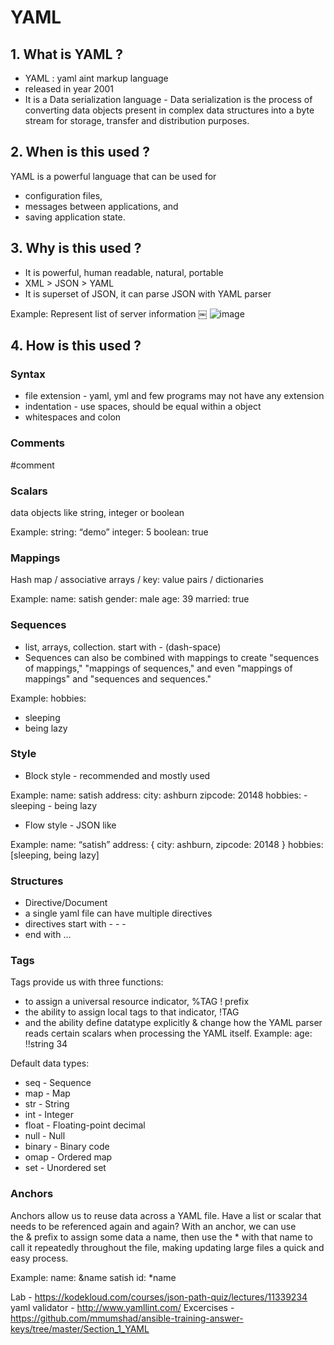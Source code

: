 # YAML

## 1. What is YAML ?

- YAML : yaml aint markup language
- released in year 2001
- It is a Data serialization language - Data serialization is the process of converting data objects present in complex data structures into a byte stream for storage, transfer and distribution purposes.


## 2. When is this used ?

YAML is a powerful language that can be used for
- configuration files,
- messages between applications, and
- saving application state.


## 3. Why is this used ?

- It is powerful, human readable, natural, portable
- XML > JSON > YAML
- It is superset of JSON, it can parse JSON with YAML parser

Example: Represent list of server information
￼
![image](https://user-images.githubusercontent.com/13004816/80870374-0d922d00-8c74-11ea-887f-7b12565000d3.png)

## 4. How is this used ?


### Syntax

- file extension - yaml, yml and few programs may not have any extension
- indentation - use spaces, should be equal within a object
- whitespaces and colon

### Comments

#comment

### Scalars

data objects like string, integer or boolean

Example:
string: “demo”
integer: 5
boolean: true

### Mappings

Hash map / associative arrays / key: value pairs /  dictionaries

Example:
name: satish
gender: male
age: 39
married: true

### Sequences

- list, arrays, collection. start with - (dash-space)
- Sequences can also be combined with mappings to create "sequences of mappings," "mappings of sequences," and even "mappings of mappings" and "sequences and sequences."

Example:
hobbies:
  - sleeping
  - being lazy

### Style

- Block style - recommended and mostly used

Example:
name: satish
address:
    	city: ashburn
    	zipcode: 20148
hobbies:
	- sleeping
	- being lazy


- Flow style - JSON like

Example:
name: “satish”
address: { city: ashburn, zipcode: 20148 }
hobbies: [sleeping, being lazy]


### Structures

- Directive/Document
- a single yaml file can have multiple directives
- directives start with - - -
- end with …

### Tags

Tags provide us with three functions:
- to assign a universal resource indicator,
%TAG ! prefix
- the ability to assign local tags to that indicator,
!TAG
- and the ability define datatype explicitly & change how the YAML parser reads certain scalars when processing the YAML itself.
Example:
age: !!string 34

Default data types:
* seq - Sequence
* map - Map
* str - String
* int - Integer
* float - Floating-point decimal
* null - Null
* binary - Binary code
* omap - Ordered map
* set - Unordered set

### Anchors

Anchors allow us to reuse data across a YAML file. Have a list or scalar that needs to be referenced again and again? With an anchor, we can use the & prefix to assign some data a name, then use the * with that name to call it repeatedly throughout the file, making updating large files a quick and easy process.

Example:
name: &name satish
id: *name


Lab - https://kodekloud.com/courses/json-path-quiz/lectures/11339234
yaml validator - http://www.yamllint.com/
Excercises - https://github.com/mmumshad/ansible-training-answer-keys/tree/master/Section_1_YAML
